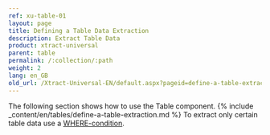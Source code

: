 ```yaml
---
ref: xu-table-01
layout: page
title: Defining a Table Data Extraction
description: Extract Table Data
product: xtract-universal
parent: table
permalink: /:collection/:path
weight: 2
lang: en_GB
old_url: /Xtract-Universal-EN/default.aspx?pageid=define-a-table-extraction
---
```

The following section shows how to use the Table component.
{% include _content/en/tables/define-a-table-extraction.md  %}
To extract only certain table data use a [WHERE-condition](./where-clause).

